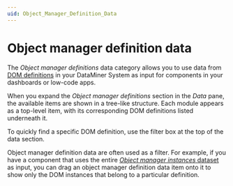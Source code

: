 ```yaml
---
uid: Object_Manager_Definition_Data
---
```


# Object manager definition data

The *Object manager definitions* data category allows you to use data from [DOM definitions](xref:DomDefinition) in your DataMiner System as input for components in your dashboards or low-code apps.

When you expand the *Object manager definitions* section in the *Data* pane, the available items are shown in a tree-like structure. Each module appears as a top-level item, with its corresponding DOM definitions listed underneath it.

To quickly find a specific DOM definition, use the filter box at the top of the data section.

Object manager definition data are often used as a filter. For example, if you have a component that uses the entire [*Object manager instances* dataset](xref:Object_Manager_Instance_Data) as input, you can drag an object manager definition data item onto it to show only the DOM instances that belong to a particular definition.
